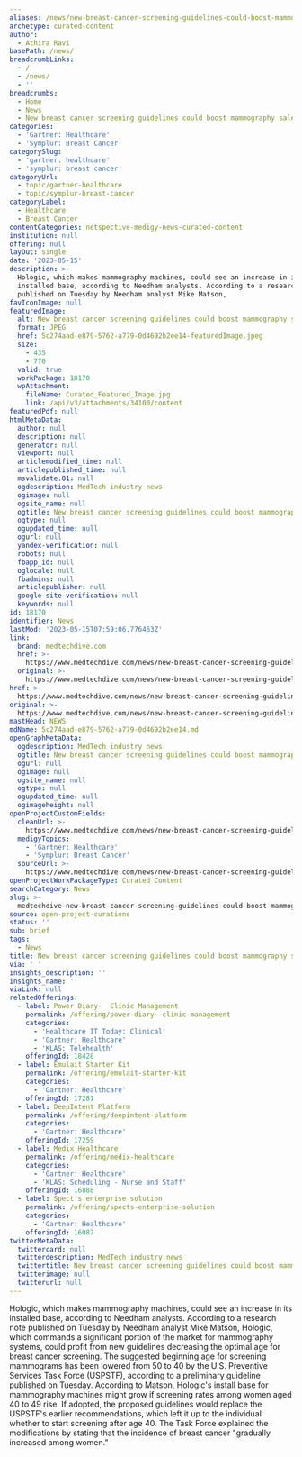 ```yaml
---
aliases: /news/new-breast-cancer-screening-guidelines-could-boost-mammography-sales
archetype: curated-content
author:
  - Athira Ravi
basePath: /news/
breadcrumbLinks:
  - /
  - /news/
  - ''
breadcrumbs:
  - Home
  - News
  - New breast cancer screening guidelines could boost mammography sales
categories:
  - 'Gartner: Healthcare'
  - 'Symplur: Breast Cancer'
categorySlug:
  - 'gartner: healthcare'
  - 'symplur: breast cancer'
categoryUrl:
  - topic/gartner-healthcare
  - topic/symplur-breast-cancer
categoryLabel:
  - Healthcare
  - Breast Cancer
contentCategories: netspective-medigy-news-curated-content
institution: null
offering: null
layOut: single
date: '2023-05-15'
description: >-
  Hologic, which makes mammography machines, could see an increase in its
  installed base, according to Needham analysts. According to a research note
  published on Tuesday by Needham analyst Mike Matson,
favIconImage: null
featuredImage:
  alt: New breast cancer screening guidelines could boost mammography sales
  format: JPEG
  href: 5c274aad-e879-5762-a779-0d4692b2ee14-featuredImage.jpeg
  size:
    - 435
    - 770
  valid: true
  workPackage: 18170
  wpAttachment:
    fileName: Curated_Featured_Image.jpg
    link: /api/v3/attachments/34100/content
featuredPdf: null
htmlMetaData:
  author: null
  description: null
  generator: null
  viewport: null
  articlemodified_time: null
  articlepublished_time: null
  msvalidate.01: null
  ogdescription: MedTech industry news
  ogimage: null
  ogsite_name: null
  ogtitle: New breast cancer screening guidelines could boost mammography sales
  ogtype: null
  ogupdated_time: null
  ogurl: null
  yandex-verification: null
  robots: null
  fbapp_id: null
  oglocale: null
  fbadmins: null
  articlepublisher: null
  google-site-verification: null
  keywords: null
id: 18170
identifier: News
lastMod: '2023-05-15T07:59:06.776463Z'
link:
  brand: medtechdive.com
  href: >-
    https://www.medtechdive.com/news/new-breast-cancer-screening-guidelines-hologic-HOLX/649862/
  original: >-
    https://www.medtechdive.com/news/new-breast-cancer-screening-guidelines-hologic-HOLX/649862/
href: >-
  https://www.medtechdive.com/news/new-breast-cancer-screening-guidelines-hologic-HOLX/649862/
original: >-
  https://www.medtechdive.com/news/new-breast-cancer-screening-guidelines-hologic-HOLX/649862/
mastHead: NEWS
mdName: 5c274aad-e879-5762-a779-0d4692b2ee14.md
openGraphMetaData:
  ogdescription: MedTech industry news
  ogtitle: New breast cancer screening guidelines could boost mammography sales
  ogurl: null
  ogimage: null
  ogsite_name: null
  ogtype: null
  ogupdated_time: null
  ogimageheight: null
openProjectCustomFields:
  cleanUrl: >-
    https://www.medtechdive.com/news/new-breast-cancer-screening-guidelines-hologic-HOLX/649862/
  medigyTopics:
    - 'Gartner: Healthcare'
    - 'Symplur: Breast Cancer'
  sourceUrl: >-
    https://www.medtechdive.com/news/new-breast-cancer-screening-guidelines-hologic-HOLX/649862/
openProjectWorkPackageType: Curated Content
searchCategory: News
slug: >-
  medtechdive-new-breast-cancer-screening-guidelines-could-boost-mammography-sales
source: open-project-curations
status: ''
sub: brief
tags:
  - News
title: New breast cancer screening guidelines could boost mammography sales
via: ' '
insights_description: ''
insights_name: ''
viaLink: null
relatedOfferings:
  - label: Power Diary-  Clinic Management
    permalink: /offering/power-diary--clinic-management
    categories:
      - 'Healthcare IT Today: Clinical'
      - 'Gartner: Healthcare'
      - 'KLAS: Telehealth'
    offeringId: 18428
  - label: Emulait Starter Kit
    permalink: /offering/emulait-starter-kit
    categories:
      - 'Gartner: Healthcare'
    offeringId: 17281
  - label: DeepIntent Platform
    permalink: /offering/deepintent-platform
    categories:
      - 'Gartner: Healthcare'
    offeringId: 17259
  - label: Medix Healthcare
    permalink: /offering/medix-healthcare
    categories:
      - 'Gartner: Healthcare'
      - 'KLAS: Scheduling - Nurse and Staff'
    offeringId: 16888
  - label: Spect's enterprise solution
    permalink: /offering/spects-enterprise-solution
    categories:
      - 'Gartner: Healthcare'
    offeringId: 16087
twitterMetaData:
  twittercard: null
  twitterdescription: MedTech industry news
  twittertitle: New breast cancer screening guidelines could boost mammography sales
  twitterimage: null
  twitterurl: null
---
```

<p>Hologic, which makes mammography machines, could see an increase in its installed base, according to Needham analysts. According to a research note published on Tuesday by Needham analyst Mike Matson, Hologic, which commands a significant portion of the market for mammography systems, could profit from new guidelines decreasing the optimal age for breast cancer screening. The suggested beginning age for screening mammograms has been lowered from 50 to 40 by the U.S. Preventive Services Task Force (USPSTF), according to a preliminary guideline published on Tuesday. According to Matson, Hologic's install base for mammography machines might grow if screening rates among women aged 40 to 49 rise. If adopted, the proposed guidelines would replace the USPSTF's earlier recommendations, which left it up to the individual whether to start screening after age 40. The Task Force explained the modifications by stating that the incidence of breast cancer "gradually increased among women."</p>